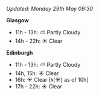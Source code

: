 *Updated: Monday 29th May 09:30*

**Glasgow**

* 11h - 13h: :partly_sunny: Partly Cloudy
* 14h - 22h: :sunny: Clear

**Edinburgh**

* 11h - 13h: :partly_sunny: Partly Cloudy
* 14h, 15h: :sunny: Clear
* 16h: :sunny: Clear [:cyclone:(:sunny:) as of 10h]
* 17h - 22h: :sunny: Clear
